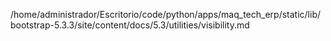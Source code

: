 /home/administrador/Escritorio/code/python/apps/maq_tech_erp/static/lib/bootstrap-5.3.3/site/content/docs/5.3/utilities/visibility.md